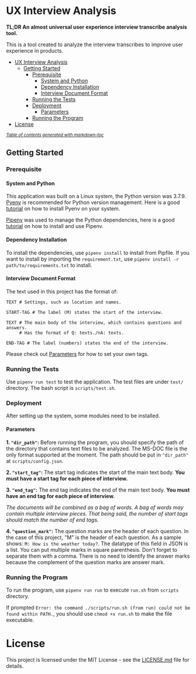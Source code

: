 # UX Interview Analysis

**TL;DR An almost universal user experience interview transcribe analysis tool.**

This is a tool created to analyze the interview transcribes to improve user
experience in products.

- [UX Interview Analysis](#ux-interview-analysis)
  * [Getting Started](#getting-started)
    + [Prerequisite](#prerequisite)
      - [System and Python](#system-and-python)
      - [Dependency Installation](#dependency-installation)
      - [Interview Document Format](#interview-document-format)
    + [Running the Tests](#running-the-tests)
    + [Deployment](#deployment)
      - [Parameters](#parameters)
    + [Running the Program](#running-the-program)
- [License](#license)

<small><i><a href='http://ecotrust-canada.github.io/markdown-toc/'>Table of contents generated with markdown-toc</a></i></small>

## Getting Started

### Prerequisite

#### System and Python

This application was built on a Linux system, the Python version was 3.7.9.
[Pyenv](https://github.com/pyenv/pyenv) is recommended for Python version management.
Here is a good [tutorial](https://realpython.com/intro-to-pyenv/) on how to install
Pyenv on your system.

[Pipenv](https://github.com/pypa/pipenv) was used to manage the Python dependencies,
here is a good [tutorial](https://realpython.com/pipenv-guide/) on how to install
and use Pipenv.

#### Dependency Installation

To install the dependencies, use `pipenv install` to install from Pipfile. If you
want to install by importing the `requirement.txt`, use
`pipenv install -r path/to/requirements.txt` to install.

#### Interview Document Format

The text used in this project has the format of:

```
TEXT # Settings, such as location and names.

START-TAG # The label (M) states the start of the interview.

TEXT # The main body of the interview, which contains questions and answers.
     # Has the format of Q: texts./nA: texts.

END-TAG # The label (numbers) states the end of the interview.
```

Please check out [Parameters](#parameters) for how to set your own tags.

### Running the Tests

Use `pipenv run test` to test the application. The test files are under `test/`
directory. The bash script is `scripts/test.sh`.

### Deployment

After setting up the system, some modules need to be installed.

#### Parameters

**1. `"dir_path"`:** Before running the program, you should specify the path of the
directory that contains text files to be analyzed. The MS-DOC file is the only
format supported at the moment. The path should be put in `"dir_path"` at
`scripts/config.json`.

**2. `"start_tag"`:** The start tag indicates the start of the main text body. **You
must have a start tag for each piece of interview.**

**3. `"end_tag"`:** The end tag indicates the end of the main text body. **You must
have an end tag for each piece of interview.**

*The documents will be combined as a bag of words. A bag of words may contain
multiple interview pieces. That being said, the number of start tags should match
the number of end tags.*

**4. `"question_mark"`:** The question marks are the header of each question. In
the case of this project, "M" is the header of each question. As a sample shows:
`M: How is the weather today?`. The datatype of this field in JSON is a list. You
can put multiple marks in square parenthesis. Don't forget to separate them with a comma.
There is no need to identify the answer marks because the complement of the question
marks are answer mark.

### Running the Program

To run the program, use `pipenv run run` to execute `run.sh` from `scripts` directory.

If prompted
`Error: the command ./scripts/run.sh (from run) could not be found within PATH.`,
 you should use `chmod +x run.sh` to make the file executable.

# License

This project is licensed under the MIT License - see the [LICENSE.md](LICENSE)
file for details.
